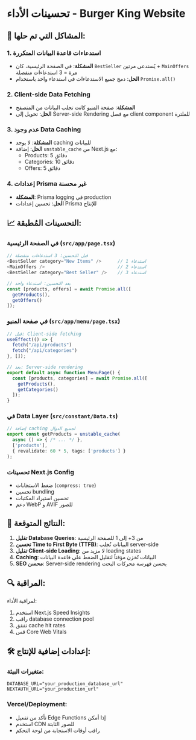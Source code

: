 # تحسينات الأداء - Burger King Website

## 🔧 المشاكل التي تم حلها:

### 1. **استدعاءات قاعدة البيانات المتكررة**
- **المشكلة**: في الصفحة الرئيسية، كان `BestSeller` يُستدعى مرتين + `MainOffers` مرة = 3 استدعاءات منفصلة
- **الحل**: دمج جميع الاستدعاءات في استدعاء واحد باستخدام `Promise.all()`

### 2. **Client-side Data Fetching**
- **المشكلة**: صفحة المنيو كانت تجلب البيانات من المتصفح
- **الحل**: تحويل إلى Server-side Rendering مع فصل client component للفلترة

### 3. **عدم وجود Data Caching**
- **المشكلة**: لا يوجد caching للبيانات
- **الحل**: إضافة `unstable_cache` من Next.js مع:
  - Products: 5 دقائق
  - Categories: 10 دقائق  
  - Offers: 5 دقائق

### 4. **إعدادات Prisma غير محسنة**
- **المشكلة**: Prisma logging في production
- **الحل**: تحسين إعدادات Prisma للإنتاج

## 📈 التحسينات المُطبقة:

### **في الصفحة الرئيسية (`src/app/page.tsx`)**
```typescript
// قبل التحسين: 3 استدعاءات منفصلة
<BestSeller category="New Items" />      // استدعاء 1
<MainOffers />                           // استدعاء 2  
<BestSeller category="Best Seller" />    // استدعاء 3

// بعد التحسين: استدعاء واحد
const [products, offers] = await Promise.all([
  getProducts(),
  getOffers()
]);
```

### **في صفحة المنيو (`src/app/menu/page.tsx`)**
```typescript
// قبل: Client-side fetching
useEffect(() => {
  fetch("/api/products")
  fetch("/api/categories")
}, []);

// بعد: Server-side rendering
export default async function MenuPage() {
  const [products, categories] = await Promise.all([
    getProducts(),
    getCategories()
  ]);
}
```

### **في Data Layer (`src/constant/Data.ts`)**
```typescript
// إضافة caching لجميع الدوال
export const getProducts = unstable_cache(
  async () => { /* ... */ },
  ['products'],
  { revalidate: 60 * 5, tags: ['products'] }
);
```

### **تحسينات Next.js Config**
- ضغط الاستجابات (`compress: true`)
- تحسين bundling
- تحسين استيراد المكتبات
- دعم WebP و AVIF للصور

## 🚀 النتائج المتوقعة:

1. **تقليل Database Queries**: من 3+ إلى 1 للصفحة الرئيسية
2. **تحسين Time to First Byte (TTFB)**: البيانات تُجلب server-side
3. **تقليل Client-side Loading**: لا مزيد من loading states
4. **Caching**: البيانات تُخزن مؤقتاً لتقليل الضغط على قاعدة البيانات
5. **SEO محسن**: Server-side rendering يحسن فهرسة محركات البحث

## 🔍 المراقبة:

لمراقبة الأداء:
1. استخدم Next.js Speed Insights
2. راقب database connection pool
3. تفقق cache hit rates
4. قس Core Web Vitals

## 🛠️ إعدادات إضافية للإنتاج:

### متغيرات البيئة:
```env
DATABASE_URL="your_production_database_url"
NEXTAUTH_URL="your_production_url"
```

### Vercel/Deployment:
- تأكد من تفعيل Edge Functions إذا أمكن
- استخدم CDN للصور الثابتة
- راقب أوقات الاستجابة من لوحة التحكم 